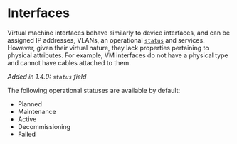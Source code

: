 # Interfaces

Virtual machine interfaces behave similarly to device interfaces, and can be assigned IP addresses, VLANs, an operational [`status`](https://nautobot.readthedocs.io/en/stable/models/extras/status/) and services. However, given their virtual nature, they lack properties pertaining to physical attributes. For example, VM interfaces do not have a physical type and cannot have cables attached to them.

_Added in 1.4.0: `status` field_

The following operational statuses are available by default:

* Planned
* Maintenance
* Active
* Decommissioning
* Failed
